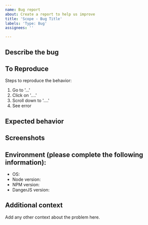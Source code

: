 ```yaml
---
name: Bug report
about: Create a report to help us improve
title: 'Scope - Bug Title'
labels: 'Type: Bug'
assignees: ''

---
```


## Describe the bug
<!-- A clear and concise description of what the bug is. -->

## To Reproduce

Steps to reproduce the behavior:
1. Go to '...'
2. Click on '....'
3. Scroll down to '....'
4. See error

## Expected behavior
<!-- A clear and concise description of what you expected to happen. -->

## Screenshots
<!-- If applicable, add screenshots to help explain your problem. -->

## Environment (please complete the following information):
 - OS: <!-- [e.g. macOS 14] -->
 - Node version: <!-- [e.g. 12.16.1] -->
 - NPM version: <!-- [e.g. 6.13.4] -->
 - DangerJS version: <!-- [e.g. 10.1.0] -->

## Additional context

Add any other context about the problem here.

